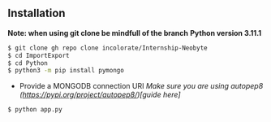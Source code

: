 ## Installation
**Note: when using git clone be mindfull of the branch**
**Python version 3.11.1**
```bash
$ git clone gh repo clone incolorate/Internship-Neobyte 
$ cd ImportExport
$ cd Python
$ python3 -m pip install pymongo
```
* Provide a MONGODB connection URI
*Make sure you are using autopep8 (https://pypi.org/project/autopep8/)[guide here]*
```bash
$ python app.py
```